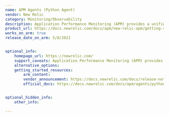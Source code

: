 ```yaml
---
name: APM Agents (Python Agent)
vendor: New Relic
category: Monitoring/Observability
description: Application Performance Monitoring (APM) provides a unified monitoring service for all the apps and microservices.
product_url: https://docs.newrelic.com/docs/apm/new-relic-apm/getting-started/introduction-apm/
works_on_arm: true
release_date_on_arm: 5/8/2021


optional_info:
    homepage_url: https://newrelic.com/
    support_caveats: Application Performance Monitoring (APM) provides a unified monitoring service for all the apps and microservices. New Relic provides the APM agents like PHP, java, go, ruby, python, node.js and .NET. New Relic instruments the application at the code level through use of one of the language agents. These agents collect metrics from the application and send them to New Relic APM, allowing the user to monitor the application using pre-built dashboards. ARM64 releases for these agents can be found [here](https://docs.newrelic.com/docs/apm/agents/manage-apm-agents/configuration/support-arm-graviton-x86-64/).
    alternative_options:
    getting_started_resources:
        arm_content:
        vendor_announcement: https://docs.newrelic.com/docs/release-notes/agent-release-notes/python-release-notes/python-agent-60800163/
        official_docs: https://docs.newrelic.com/docs/apm/agents/python-agent/getting-started/introduction-new-relic-python/


optional_hidden_info:
    other_info:

---
```


